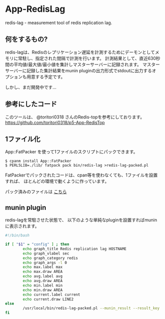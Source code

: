 App-RedisLag
============
redis-lag -  measurement tool of redis replication lag.


何をするもの?
-------------

redis-lagは、Redisのレプリケーション遅延を計測するためにデーモンとしてメモリに常駐し、指定された間隔で計測を行います。
計測結果として、直近630秒間の平均値/最大値/最小値を集計しマスターサーバーに記録されます。
マスターサーバーに記録した集計結果をmunin pluginの出力形式でstdoutに出力するオプションも用意する予定です。

しかし、まだ開発中です...


参考にしたコード
----------------

このツールは、 @toritori0318 さんのRedis-topを参考にしております。
https://github.com/toritori0318/p5-App-RedisTop

1ファイル化
-----------

App::FatPacker を使って1ファイルのスクリプトにパックできます。

```
$ cpanm install App::FatPacker
$ PERL5LIB=./lib/ fatpack pack bin/redis-lag >redis-lag-packed.pl
```

FatPackerでパックされたコードは、cpan等を使わなくても、1ファイルを設置すれば、
ほとんどの環境で動くように作っています。

パック済みのファイルは [こちら](https://github.com/masahide/App-RedisLag/blob/master/redis-lag-packed.pl)


munin plugin
------------

redis-lagを常駐させた状態で、
以下のような単純なpluginを設置すればmuninに表示されます。

```sh
#!/bin/bash

if [ "$1" = "config" ] ; then
        echo graph_title Redis replication lag HOSTNAME
        echo graph_vlabel sec
        echo graph_category redis
        echo graph_args -l 0
        echo max.label max
        echo max.draw AREA
        echo avg.label avg
        echo avg.draw AREA
        echo min.label min
        echo min.draw AREA
        echo current.label current
        echo current.draw LINE2
else
        /usr/local/bin/redis-lag-packed.pl --munin_result --result_key HOSTNAME
fi
```
